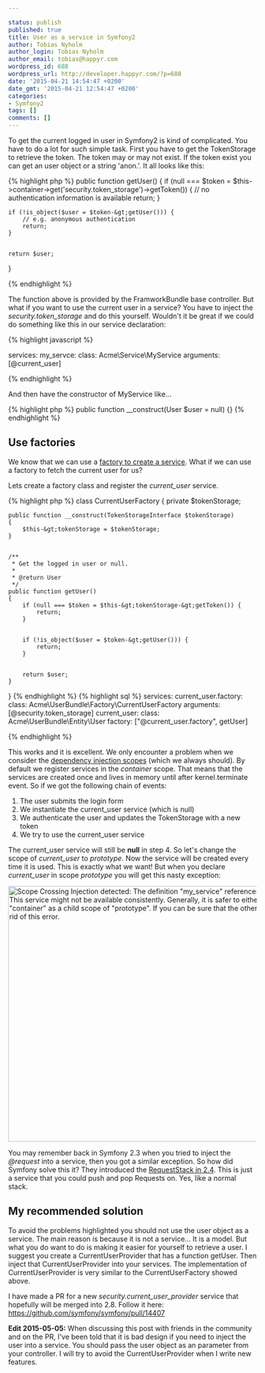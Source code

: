 ```yaml
---

status: publish
published: true
title: User as a service in Symfony2
author: Tobias Nyholm
author_login: Tobias Nyholm
author_email: tobias@happyr.com
wordpress_id: 688
wordpress_url: http://developer.happyr.com/?p=688
date: '2015-04-21 14:54:47 +0200'
date_gmt: '2015-04-21 12:54:47 +0200'
categories:
- Symfony2
tags: []
comments: []
---
```


To get the current logged in user in Symfony2 is kind of complicated. You have to do a lot for such simple task. First you have to get the TokenStorage to retrieve the token. The token may or may not exist. If the token exist you can get an user object or a string 'anon.'. It all looks like this:


{% highlight php %}
public function getUser()
{
    if (null === $token = $this-&gt;container-&gt;get('security.token_storage')-&gt;getToken()) {
        // no authentication information is available
        return;
    }


    if (!is_object($user = $token-&gt;getUser())) {
        // e.g. anonymous authentication
        return;
    }


    return $user;
}


{% endhighlight %}


The function above is provided by the FramworkBundle base controller. But what if you want to use the current user in a service? You have to inject the <em>security.token_storage</em> and do this yourself. Wouldn't it be great if we could do something like this in our service declaration:


{% highlight javascript %}


services:
  my_servce:
    class: Acme\Service\MyService
    arguments: [@current_user]


{% endhighlight %}


And then have the constructor of MyService like...


{% highlight php %}
public function __construct(User $user = null) {}
{% endhighlight %}

<h2>Use factories</h2>

We know that we can use a <a href="http://symfony.com/doc/current/components/dependency_injection/factories.html">factory to create a service</a>. What if we can use a factory to fetch the current user for us?


Lets create a factory class and register the <em>current_user</em> service.


{% highlight php %}
class CurrentUserFactory
{
    private $tokenStorage;


    public function __construct(TokenStorageInterface $tokenStorage)
    {
        $this-&gt;tokenStorage = $tokenStorage;
    }


    /**
     * Get the logged in user or null.
     *
     * @return User
     */
    public function getUser()
    {
        if (null === $token = $this-&gt;tokenStorage-&gt;getToken()) {
            return;
        }


        if (!is_object($user = $token-&gt;getUser())) {
            return;
        }


        return $user;
    }
}
{% endhighlight %}
{% highlight sql %}
services:
  current_user.factory:
    class: Acme\UserBundle\Factory\CurrentUserFactory
    arguments: [@security.token_storage]
  current_user:
    class:   Acme\UserBundle\Entity\User
    factory: [&quot;@current_user.factory&quot;, getUser]


{% endhighlight %}


This works and it is excellent. We only encounter a problem when we consider the <a href="http://symfony.com/doc/current/cookbook/service_container/scopes.html">dependency injection scopes</a> (which we always should). By default we register services in the <em>container</em> scope. That means that the services are created once and lives in memory until after kernel.terminate event. So if we got the following chain of events:

<ol>
<li>The user submits the login form</li>
<li>We instantiate the current_user service (which is null)</li>
<li>We authenticate the user and updates the TokenStorage with a new token</li>
<li>We try to use the current_user service</li>
</ol>

The current_user service will still be <strong>null</strong> in step 4. So let's change the scope of <em>current_user</em> to <em>prototype</em>. Now the service will be created every time it is used. This is exactly what we want! But when you declare <em>current_user</em> in scope <em>prototype</em> you will get this nasty exception:


<a href="http://developer.happyr.com/wp-content/uploads/2015/04/scope_prototype_exception.png"><img src="http://developer.happyr.com/wp-content/uploads/2015/04/scope_prototype_exception.png" alt="Scope Crossing Injection detected: The definition &quot;my_service&quot; references the service &quot;current_user&quot; which belongs to another scope hierarchy. This service might not be available consistently. Generally, it is safer to either move the definition &quot;my_service&quot; to scope &quot;prototype&quot;, or declare &quot;container&quot; as a child scope of &quot;prototype&quot;. If you can be sure that the other scope is always active, you can set the reference to strict=false to get rid of this error." width="994" height="517" class="alignnone size-full wp-image-694" /></a>


You may remember back in Symfony 2.3 when you tried to inject the <em>@request</em> into a service, then you got a similar exception. So how did Symfony solve this it? They introduced the <a href="http://symfony.com/blog/new-in-symfony-2-4-the-request-stack">RequestStack in 2.4</a>. This is just a service that you could push and pop Requests on. Yes, like a normal stack.

<h2>My recommended solution</h2>

To avoid the problems highlighted you should not use the user object as a service. The main reason is because it is not a service... It is a model. But what you do want to do is making it easier for yourself to retrieve a user. I suggest you create a CurrentUserProvider that has a function getUser. Then inject that CurrentUserProvider into your services. The implementation of CurrentUserProvider is very similar to the CurrentUserFactory showed above.


I have made a PR for a new <em>security.current_user_provider</em> service that hopefully will be merged into 2.8. Follow it here: <a href="https://github.com/symfony/symfony/pull/14407">https://github.com/symfony/symfony/pull/14407</a>


<b>Edit 2015-05-05:</b> When discussing this post with friends in the community and on the PR, I've been told that it is bad design if you need to inject the user into a service. You should pass the user object as an parameter from your controller. I will try to avoid the CurrentUserProvider when I write new features.

